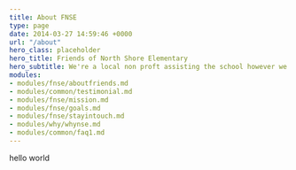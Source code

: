```yaml
---
title: About FNSE
type: page
date: 2014-03-27 14:59:46 +0000
url: "/about"
hero_class: placeholder
hero_title: Friends of North Shore Elementary
hero_subtitle: We're a local non proft assisting the school however we can.
modules:
- modules/fnse/aboutfriends.md
- modules/common/testimonial.md
- modules/fnse/mission.md
- modules/fnse/goals.md
- modules/fnse/stayintouch.md
- modules/why/whynse.md
- modules/common/faq1.md
---
```

hello world